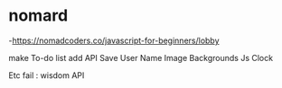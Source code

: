 # nomard
-https://nomadcoders.co/javascript-for-beginners/lobby


make To-do list 
add API
Save User Name
Image Backgrounds
Js Clock

Etc 
fail : wisdom API
